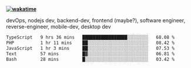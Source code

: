 **[![wakatime](https://wakatime.com/badge/user/87646243-158a-4241-a3cb-668e1fa2dbb8.svg)](https://wakatime.com/@87646243-158a-4241-a3cb-668e1fa2dbb8?style=plastic)**


devOps, nodejs dev, backend-dev, frontend (maybe?), software engineer, reverse-engineer, mobile-dev, desktop dev

<!--START_SECTION:waka-->

```txt
TypeScript   9 hrs 36 mins   █████████████████░░░░░░░░   68.08 %
PHP          1 hr 11 mins    ██░░░░░░░░░░░░░░░░░░░░░░░   08.42 %
JavaScript   1 hr 3 mins     ██░░░░░░░░░░░░░░░░░░░░░░░   07.53 %
Text         57 mins         █▓░░░░░░░░░░░░░░░░░░░░░░░   06.81 %
Bash         28 mins         █░░░░░░░░░░░░░░░░░░░░░░░░   03.42 %
```

<!--END_SECTION:waka-->
